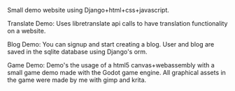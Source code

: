 Small demo website using Django+html+css+javascript.

Translate Demo:
    Uses libretranslate api calls to have translation functionality on a website.

Blog Demo:
    You can signup and start creating a blog. User and blog are saved in the sqlite database using Django's orm.

Game Demo:
    Demo's the usage of a html5 canvas+webassembly with a small game demo made with the Godot game engine.
    All graphical assets in the game were made by me with gimp and krita.


